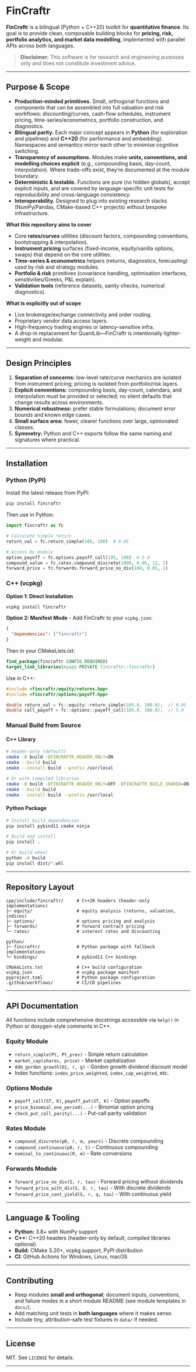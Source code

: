 # FinCraftr

**FinCraftr** is a bilingual (Python + C++20) toolkit for **quantitative finance**.
Its goal is to provide clean, composable building blocks for **pricing, risk, portfolio analytics, and market data modelling**, implemented with parallel APIs across both languages.

> **Disclaimer:** This software is for research and engineering purposes only and does not constitute investment advice.

---

## Purpose & Scope

* **Production-minded primitives.** Small, orthogonal functions and components that can be assembled into full valuation and risk workflows: discounting/curves, cash-flow schedules, instrument pricing, time-series/econometrics, portfolio construction, and diagnostics.
* **Bilingual parity.** Each major concept appears in **Python** (for exploration and pipelines) and **C++20** (for performance and embedding). Namespaces and semantics mirror each other to minimise cognitive switching.
* **Transparency of assumptions.** Modules make **units, conventions, and modelling choices explicit** (e.g., compounding basis, day-count, interpolation). Where trade-offs exist, they’re documented at the module boundary.
* **Deterministic & testable.** Functions are pure (no hidden globals), accept explicit inputs, and are covered by language-specific unit tests for reproducibility and cross-language consistency.
* **Interoperability.** Designed to plug into existing research stacks (NumPy/Pandas, CMake-based C++ projects) without bespoke infrastructure.

**What this repository aims to cover**

* Core **rates/curves** utilities (discount factors, compounding conventions, bootstrapping & interpolation).
* **Instrument pricing** surfaces (fixed-income, equity/vanilla options, swaps) that depend on the core utilities.
* **Time-series & econometrics** helpers (returns, diagnostics, forecasting) used by risk and strategy modules.
* **Portfolio & risk** primitives (covariance handling, optimisation interfaces, sensitivities/Greeks, P\&L explain).
* **Validation tools** (reference datasets, sanity checks, numerical diagnostics).

**What is explicitly out of scope**

* Live brokerage/exchange connectivity and order routing.
* Proprietary vendor data access layers.
* High-frequency trading engines or latency-sensitive infra.
* A drop-in replacement for QuantLib—FinCraftr is intentionally lighter-weight and modular.

---

## Design Principles

1. **Separation of concerns:** low-level rate/curve mechanics are isolated from instrument pricing; pricing is isolated from portfolio/risk layers.
2. **Explicit conventions:** compounding basis, day-count, calendars, and interpolation must be provided or selected; no silent defaults that change results across environments.
3. **Numerical robustness:** prefer stable formulations; document error bounds and known edge cases.
4. **Small surface area:** fewer, clearer functions over large, opinionated classes.
5. **Symmetry:** Python and C++ exports follow the same naming and signatures where practical.

---

## Installation

### Python (PyPI)

Install the latest release from PyPI:

```bash
pip install fincraftr
```

Then use in Python:

```python
import fincraftr as fc

# Calculate simple return
return_val = fc.return_simple(105, 100)  # 0.05

# Access by module
option_payoff = fc.options.payoff_call(105, 100)  # 5.0
compound_value = fc.rates.compound_discrete(1000, 0.05, 12, 1)
forward_price = fc.forwards.forward_price_no_div(100, 0.05, 1)
```

### C++ (vcpkg)

**Option 1: Direct Installation**
```bash
vcpkg install fincraftr
```

**Option 2: Manifest Mode** - Add FinCraftr to your `vcpkg.json`:

```json
{
  "dependencies": ["fincraftr"]
}
```

Then in your CMakeLists.txt:

```cmake
find_package(fincraftr CONFIG REQUIRED)
target_link_libraries(myapp PRIVATE fincraftr::fincraftr)
```

Use in C++:

```cpp
#include <fincraftr/equity/returns.hpp>
#include <fincraftr/options/payoff.hpp>

double return_val = fc::equity::return_simple(105.0, 100.0);  // 0.05
double call_payoff = fc::options::payoff_call(105.0, 100.0);  // 5.0
```

### Manual Build from Source

#### C++ Library

```bash
# Header-only (default)
cmake -B build -DFINCRAFTR_HEADER_ONLY=ON
cmake --build build
cmake --install build --prefix /usr/local

# Or with compiled libraries
cmake -B build -DFINCRAFTR_HEADER_ONLY=OFF -DFINCRAFTR_BUILD_SHARED=ON
cmake --build build
cmake --install build --prefix /usr/local
```

#### Python Package

```bash
# Install build dependencies
pip install pybind11 cmake ninja

# Build and install
pip install .

# Or build wheel
python -m build
pip install dist/*.whl
```

---

## Repository Layout

```text
cpp/include/fincraftr/     # C++20 headers (header-only implementations)
├─ equity/                 # equity analysis (returns, valuation, indices)
├─ options/                # options pricing and analysis
├─ forwards/               # forward contract pricing
└─ rates/                  # interest rates and discounting

python/
├─ fincraftr/              # Python package with fallback implementations
└─ bindings/               # pybind11 C++ bindings

CMakeLists.txt             # C++ build configuration
vcpkg.json                 # vcpkg package manifest
pyproject.toml             # Python package configuration
.github/workflows/         # CI/CD pipelines
```

---

## API Documentation

All functions include comprehensive docstrings accessible via `help()` in Python or doxygen-style comments in C++.

### Equity Module

- `return_simple(Pt, Pt_prev)` - Simple return calculation
- `market_cap(shares, price)` - Market capitalization
- `ddm_gordon_growth(D1, r, g)` - Gordon growth dividend discount model
- Index functions: `index_price_weighted`, `index_cap_weighted`, etc.

### Options Module  

- `payoff_call(ST, K)`, `payoff_put(ST, K)` - Option payoffs
- `price_binomial_one_period(...)` - Binomial option pricing
- `check_put_call_parity(...)` - Put-call parity validation

### Rates Module

- `compound_discrete(p0, r, m, years)` - Discrete compounding
- `compound_continuous(p0, r, t)` - Continuous compounding  
- `nominal_to_continuous(R, m)` - Rate conversions

### Forwards Module

- `forward_price_no_div(S, r, tau)` - Forward pricing without dividends
- `forward_price_with_div(S, D, r, tau)` - With discrete dividends
- `forward_price_cont_yield(S, r, q, tau)` - With continuous yield

---

## Language & Tooling

* **Python:** 3.8+ with NumPy support
* **C++:** C++20 headers (header-only by default, compiled libraries optional)
* **Build:** CMake 3.20+, vcpkg support, PyPI distribution
* **CI:** GitHub Actions for Windows, Linux, macOS

---

## Contributing

* Keep modules **small and orthogonal**; document inputs, conventions, and failure modes in a short module README (see module templates in `docs/`).
* Add matching unit tests in **both languages** where it makes sense.
* Include tiny, attribution-safe test fixtures in `data/` if needed.

---

## License

MIT. See `LICENSE` for details.

---
